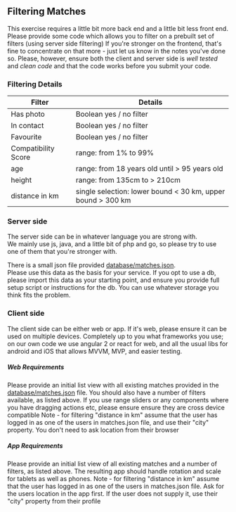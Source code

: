 ## Filtering Matches

This exercise requires a little bit more back end and a little bit less front end.
Please provide some code which allows you to filter on a prebuilt set of filters (using server side filtering)
If you're stronger on the frontend, that's fine to concentrate on that more - just let us know in the notes you've done so.
Please, however, ensure both the client and server side is *well tested* and *clean code* and that the code works before you submit your code.

### Filtering Details

| Filter | Details |
|--------|---------|
| Has photo | Boolean yes / no filter |
| In contact | Boolean yes / no filter |
| Favourite | Boolean yes / no filter |
| Compatibility Score | range: from 1% to 99% |
| age | range: from 18 years old until > 95 years old |
| height | range: from 135cm to > 210cm |
| distance in km | single selection: lower bound < 30 km, upper bound > 300 km | 


### Server side

The server side can be in whatever language you are strong with.  
We mainly use js, java, and a little bit of php and go, so please try to use one of them that you're stronger with.

There is a small json file provided [database/matches.json](./database/matches.json).  
Please use this data as the basis for your service.
If you opt to use a db, please import this data as your starting point, and ensure you provide full setup script or instructions for the db.
You can use whatever storage you think fits the problem.


### Client side

The client side can be either web or app.
If it's web, please ensure it can be used on multiple devices.
Completely up to you what frameworks you use; on our own code we use angular 2 or react for web, and all the usual libs for android and iOS that allows MVVM, MVP, and easier testing.

##### Web Requirements
Please provide an initial list view with all existing matches provided in the [database/matches.json](./database/matches.json) file.
You should also have a number of filters available, as listed above.
If you use range sliders or any components where you have dragging actions etc, please ensure ensure they are cross device compatible
Note - for filtering "distance in km" assume that the user has logged in as one of the users in matches.json file, and use their "city" property.  You don't need to ask location from their browser

##### App Requirements
Please provide an initial list view of all existing matches and a number of filters, as listed above.
The resulting app should handle rotation and scale for tablets as well as phones.
Note - for filtering "distance in km" assume that the user has logged in as one of the users in matches.json file.  Ask for the users location in the app first.  If the user does not supply it, use their "city" property from their profile

